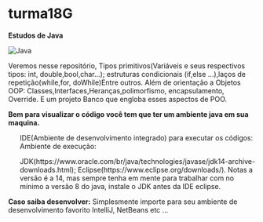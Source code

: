# turma18G
<b>Estudos de Java</b> 


![Java](https://user-images.githubusercontent.com/31409846/111908952-f568ff00-8a39-11eb-87d8-418fa9ca5f99.png)

Veremos nesse repositório, Tipos primitivos(Variáveis e seus respectivos tipos: int, double,bool,char...);
estruturas condicionais (if,else ...),laços de repetição(while,for, doWhile)Entre outros.
Além de orientação a Objetos OOP: Classes,Interfaces,Heranças,polimorfismo, encapsulamento, Override.
E um projeto Banco que engloba esses aspectos de POO.

<b>Bem para visualizar o código você tem que ter um ambiente java em sua maquina.</b>

<ul>IDE(Ambiente de desenvolvimento integrado) para executar os códigos:
Ambiente de execução:</ul>
<ul>JDK(https://www.oracle.com/br/java/technologies/javase/jdk14-archive-downloads.html);
Eclipse(https://www.eclipse.org/downloads/). Notas a versão é a 14, mas sempre tenha em mente para trabalhar com no mínimo a versão 8 do java, instale o JDK antes da IDE eclipse.</ul>
<b>Caso saiba desenvolver:</b>
Simplesmente importe para seu ambiente de desenvolvimento favorito IntelliJ, NetBeans etc ... 
